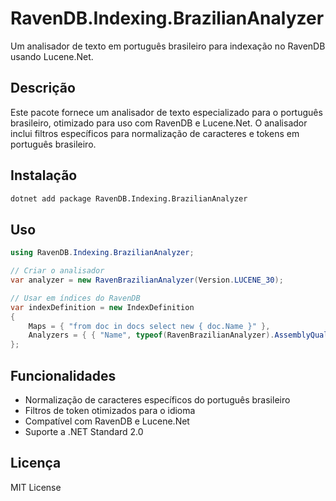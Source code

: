 # RavenDB.Indexing.BrazilianAnalyzer

Um analisador de texto em português brasileiro para indexação no RavenDB usando Lucene.Net.

## Descrição

Este pacote fornece um analisador de texto especializado para o português brasileiro, otimizado para uso com RavenDB e Lucene.Net. O analisador inclui filtros específicos para normalização de caracteres e tokens em português brasileiro.

## Instalação

```bash
dotnet add package RavenDB.Indexing.BrazilianAnalyzer
```

## Uso

```csharp
using RavenDB.Indexing.BrazilianAnalyzer;

// Criar o analisador
var analyzer = new RavenBrazilianAnalyzer(Version.LUCENE_30);

// Usar em índices do RavenDB
var indexDefinition = new IndexDefinition
{
    Maps = { "from doc in docs select new { doc.Name }" },
    Analyzers = { { "Name", typeof(RavenBrazilianAnalyzer).AssemblyQualifiedName } }
};
```

## Funcionalidades

- Normalização de caracteres específicos do português brasileiro
- Filtros de token otimizados para o idioma
- Compatível com RavenDB e Lucene.Net
- Suporte a .NET Standard 2.0

## Licença

MIT License 
